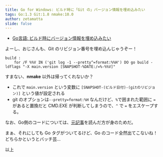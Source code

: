 ```yaml
---
title: Go for Windows: ビルド時に「Git の」バージョン情報を埋め込みたい
tags: Go:1.3 Git:1.8 nmake:10.0
author: zetamatta
slide: false
---
```

* [Go言語: ビルド時にバージョン情報を埋め込みたい](http://qiita.com/suin/items/d643a0ccb6270e8e3734)

よーし、おじさんも、Git のリビジョン番号を埋め込んじゃうぞー！

```mf:Makefile
build :
	for /F %%V IN ('git log -1 --pretty^=format:%%H') DO go build -ldflags "-X main.version [SNAPSHOT-%DATE:/=%-%%V]"
```

すまない、**nmake** 以外は帰ってくれないか？

* これで `main.version` という変数に `[SNAPSHOT-(ビルド日付)-(gitのリビジョン)]` という値が設定される
* git のオプションは`--pretty=format:%H` なんだけど、`%`で囲まれた範囲に `=` があると置換だと CMD.EXE が判断してしまうので、`^` で `=` をエスケープする。

なお、Go側のコードについては、[元記事](http://qiita.com/suin/items/d643a0ccb6270e8e3734)を読んだ方が身のためだ。

まぁ、それにしても Go タグがついてるけど、Go のコード全然出てこないね！どちらかというとバッチ芸…

以上


